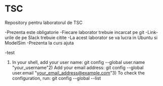 # TSC
Repository pentru laboratorul de TSC


-Prezenta este obligatorie
-Fiecare laborator trebuie incarcat pe git
-Link-urile de pe Slack trebuie citite
-La acest laborator se va lucra in Ubuntu si ModelSim
-Prezenta la curs ajuta

-test

1) In your shell, add your user name:
	git config --global user.name "your_username"2) Add your email address:
	git config --global user.email "your_email_address@example.com"3) To check the configuration, run:
	git config --global --list